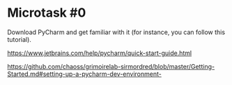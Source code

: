 # Microtask #0

Download PyCharm and get familiar with it (for instance, you can follow this tutorial).

https://www.jetbrains.com/help/pycharm/quick-start-guide.html

https://github.com/chaoss/grimoirelab-sirmordred/blob/master/Getting-Started.md#setting-up-a-pycharm-dev-environment-

